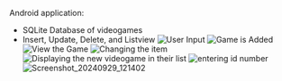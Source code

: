 Android application:
  - SQLite Database of videogames
  - Insert, Update, Delete, and Listview
![User Input](https://github.com/user-attachments/assets/53d0be2f-a395-41ef-af91-bdb1bed86af9) ![Game is Added](https://github.com/user-attachments/assets/ad63e87a-e556-45bd-a526-eeb83aceb679) ![View the Game](https://github.com/user-attachments/assets/f1a96f43-ed51-4177-8eec-3aecb4aabcee) ![Changing the item](https://github.com/user-attachments/assets/ec126ea6-9b0f-4ded-a185-c0e5bf08af9f) ![Displaying the new videogame in their list](https://github.com/user-attachments/assets/badc1e5e-d690-4102-a297-d3e954b4c9e9) ![entering id number](https://github.com/user-attachments/assets/8a9a80f2-e66c-4f1a-a09d-d902647a07f0) ![Screenshot_20240929_121402](https://github.com/user-attachments/assets/079fd977-fd8e-4185-963f-fc68ca271ac5)
